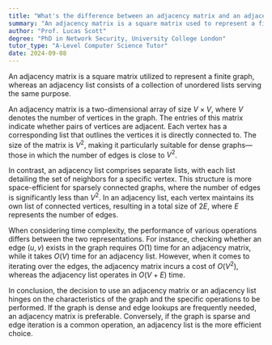 ```yaml
---
title: "What's the difference between an adjacency matrix and an adjacency list in graph representation?"
summary: "An adjacency matrix is a square matrix used to represent a finite graph, while an adjacency list is a collection of unordered lists used for the same purpose."
author: "Prof. Lucas Scott"
degree: "PhD in Network Security, University College London"
tutor_type: "A-Level Computer Science Tutor"
date: 2024-09-08
---
```


An adjacency matrix is a square matrix utilized to represent a finite graph, whereas an adjacency list consists of a collection of unordered lists serving the same purpose.

An adjacency matrix is a two-dimensional array of size $V \times V$, where $V$ denotes the number of vertices in the graph. The entries of this matrix indicate whether pairs of vertices are adjacent. Each vertex has a corresponding list that outlines the vertices it is directly connected to. The size of the matrix is $V^2$, making it particularly suitable for dense graphs—those in which the number of edges is close to $V^2$.

In contrast, an adjacency list comprises separate lists, with each list detailing the set of neighbors for a specific vertex. This structure is more space-efficient for sparsely connected graphs, where the number of edges is significantly less than $V^2$. In an adjacency list, each vertex maintains its own list of connected vertices, resulting in a total size of $2E$, where $E$ represents the number of edges.

When considering time complexity, the performance of various operations differs between the two representations. For instance, checking whether an edge $(u, v)$ exists in the graph requires $O(1)$ time for an adjacency matrix, while it takes $O(V)$ time for an adjacency list. However, when it comes to iterating over the edges, the adjacency matrix incurs a cost of $O(V^2)$, whereas the adjacency list operates in $O(V + E)$ time.

In conclusion, the decision to use an adjacency matrix or an adjacency list hinges on the characteristics of the graph and the specific operations to be performed. If the graph is dense and edge lookups are frequently needed, an adjacency matrix is preferable. Conversely, if the graph is sparse and edge iteration is a common operation, an adjacency list is the more efficient choice.
    